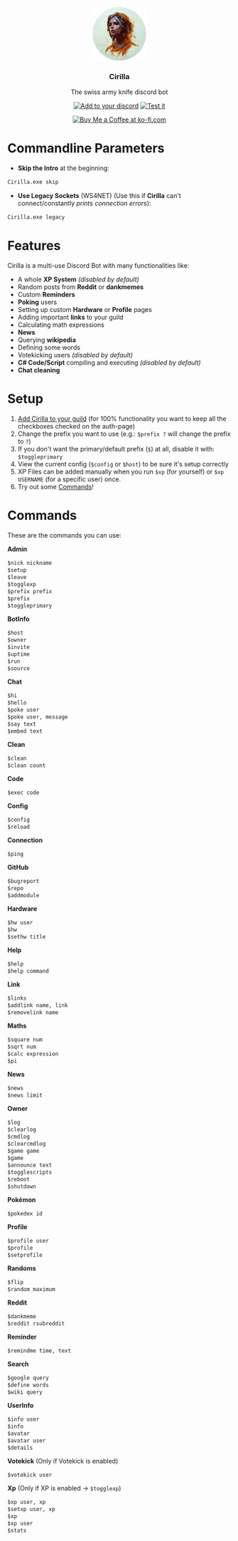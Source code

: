 <p align="center">
  <img src="https://raw.githubusercontent.com/mrousavy/Cirilla/master/Resources/Ciri_round.png" height="120" />
  <h3 align="center">Cirilla</h3>
  <p align="center">The swiss army knife discord bot</p>
  <p align="center">
    <a href="https://discordapp.com/oauth2/authorize?client_id=323123443136593920&scope=bot&permissions=67184707"><img src="https://img.shields.io/badge/Add%20to%20your-Discord-9399ff.svg" alt="Add to your discord"></a>
    <a href="https://discord.gg/ebXZnFX"><img src="https://discordapp.com/api/guilds/326668996550197249/widget.png" alt="Test it"></a>
  </p>
  <p align="center">
    <a align="center" href='https://ko-fi.com/F1F8CLXG' target='_blank'><img height='36' style='border:0px;height:36px;' src='https://az743702.vo.msecnd.net/cdn/kofi2.png?v=0' border='0' alt='Buy Me a Coffee at ko-fi.com' /></a>
  </p>
</p>

# Commandline Parameters

* **Skip the Intro** at the beginning:
```sh
Cirilla.exe skip
```

* **Use Legacy Sockets** (WS4NET) (Use this if **Cirilla** can't connect/constantly _prints connection errors_):
```sh
Cirilla.exe legacy
```

# Features
Cirilla is a multi-use Discord Bot with many functionalities like:
* A whole **XP System** _(disabled by default)_
* Random posts from **Reddit** or **dankmemes**
* Custom **Reminders**
* **Poking** users
* Setting up custom **Hardware** or **Profile** pages
* Adding important **links** to your guild
* Calculating math expressions
* **News**
* Querying **wikipedia**
* Defining some words
* Votekicking users _(disabled by default)_
* **C# Code/Script** compiling and executing _(disabled by default)_
* **Chat cleaning**

# Setup
1. [Add Cirilla to your guild](https://discordapp.com/oauth2/authorize?client_id=323123443136593920&scope=bot&permissions=67184707) (for 100% functionality you want to keep all the checkboxes checked on the auth-page)
2. Change the prefix you want to use (e.g.: `$prefix ?` will change the prefix to `?`)
3. If you don't want the primary/default prefix (`$`) at all, disable it with: `$toggleprimary`
4. View the current config (`$config` or `$host`) to be sure it's setup correctly
5. XP Files can be added manually when you run `$xp` (for yourself) or `$xp USERNAME` (for a specific user) once.
6. Try out some [Commands](#Commands)!

# Commands
These are the commands you can use:

**Admin**
```
$nick nickname
$setup
$leave
$togglexp
$prefix prefix
$prefix
$toggleprimary
```
**BotInfo**
```
$host
$owner
$invite
$uptime
$run
$source
```
**Chat**
```
$hi
$hello
$poke user 
$poke user, message 
$say text 
$embed text
```
**Clean**
```
$clean
$clean count
```
**Code**
```
$exec code
```
**Config**
```
$config
$reload
```
**Connection**
```
$ping
```
**GitHub**
```
$bugreport
$repo
$addmodule
```
**Hardware**
```
$hw user
$hw
$sethw title
```
**Help**
```
$help
$help command
```
**Link**
```
$links
$addlink name, link
$removelink name
```
**Maths**
```
$square num
$sqrt num
$calc expression
$pi
```
**News**
```
$news
$news limit
```
**Owner**
```
$log
$clearlog
$cmdlog
$clearcmdlog
$game game 
$game
$announce text 
$togglescripts
$reboot
$shutdown
```
**Pokémon**
```
$pokedex id
```
**Profile**
```
$profile user
$profile
$setprofile
```
**Randoms**
```
$flip
$random maximum
```
**Reddit**
```
$dankmeme
$reddit rsubreddit
```
**Reminder**
```
$remindme time, text
```
**Search**
```
$google query 
$define words 
$wiki query
```
**UserInfo**
```
$info user 
$info
$avatar
$avatar user 
$details
```
**Votekick** (Only if Votekick is enabled)
```
$votekick user
```
**Xp** (Only if XP is enabled -> `$togglexp`)
```
$xp user, xp 
$setxp user, xp 
$xp
$xp user 
$stats
```
